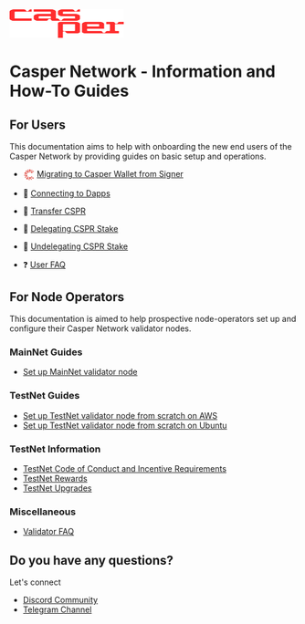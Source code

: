 <img src="assets/CasperNetwork/casper-network-logo.png" alt="Casper Signer" width="200" height="50">

# Casper Network - Information and How-To Guides

## For Users

This documentation aims to help with onboarding the new end users of the Casper Network by providing guides on basic setup and operations.
  - <img src="assets/CasperNetwork/casper-signer-logo.jpg" alt="Casper Signer" width="20" style="vertical-align:middle"/> [Migrating to Casper Wallet from Signer](https://www.casperwallet.io/user-guide/signer-user-start-here)
  - 👛 [Connecting to Dapps](https://www.casperwallet.io/user-guide/connecting-to-dapps)
  - 💸 [Transfer CSPR](https://www.casperwallet.io/user-guide/transfer-cspr-between-accounts)
  - 🥩 [Delegating CSPR Stake](https://www.casperwallet.io/user-guide/delegating-and-undelegating-cspr)
  - 🥙 [Undelegating CSPR Stake](https://www.casperwallet.io/user-guide/delegating-and-undelegating-cspr)

  - ❓ [User FAQ](/docs/faq-user.md)

## For Node Operators

This documentation is aimed to help prospective node-operators set up and configure their Casper Network validator nodes.

### MainNet Guides
  - [Set up MainNet validator node](https://github.com/casper-network/casper-node/wiki/Mainnet-Node-Installation-Instructions)

### TestNet Guides
  - [Set up TestNet validator node from scratch on AWS](/docs/aws/setup-testnet-validator-from-scratch.md)
  - [Set up TestNet validator node from scratch on Ubuntu](/docs/ubuntu/setup-testnet-validator-from-scratch.md)

### TestNet Information
  - [TestNet Code of Conduct and Incentive Requirements](/docs/testnet.md)
  - [TestNet Rewards](/docs/testnet-rewards.md)
  - [TestNet Upgrades](/docs/testnet/testnet-upgrades.md)

### Miscellaneous
- [Validator FAQ](/docs/faq-validator.md)

## Do you have any questions?

Let's connect
-  [Discord Community](https://discord.gg/caspernetwork)
-  [Telegram Channel](https://t.me/casperblockchain) 
